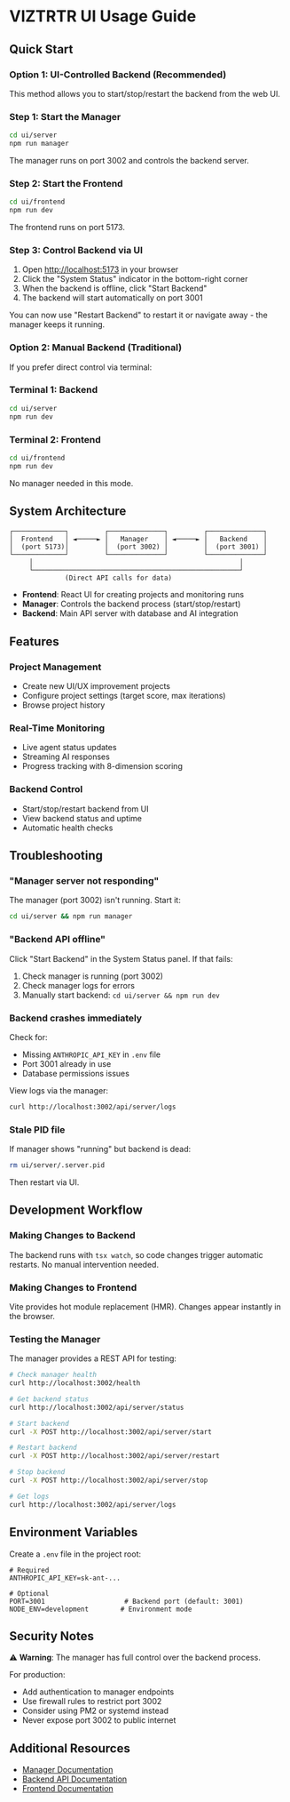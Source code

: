 # VIZTRTR UI Usage Guide

## Quick Start

### Option 1: UI-Controlled Backend (Recommended)

This method allows you to start/stop/restart the backend from the web UI.

### Step 1: Start the Manager

```bash
cd ui/server
npm run manager
```

The manager runs on port 3002 and controls the backend server.

### Step 2: Start the Frontend

```bash
cd ui/frontend
npm run dev
```

The frontend runs on port 5173.

### Step 3: Control Backend via UI

1. Open <http://localhost:5173> in your browser
2. Click the "System Status" indicator in the bottom-right corner
3. When the backend is offline, click "Start Backend"
4. The backend will start automatically on port 3001

You can now use "Restart Backend" to restart it or navigate away - the manager keeps it running.

### Option 2: Manual Backend (Traditional)

If you prefer direct control via terminal:

### Terminal 1: Backend

```bash
cd ui/server
npm run dev
```

### Terminal 2: Frontend

```bash
cd ui/frontend
npm run dev
```

No manager needed in this mode.

## System Architecture

```text
┌─────────────┐         ┌──────────────┐         ┌──────────────┐
│  Frontend   │ ◄─────► │   Manager    │ ◄─────► │   Backend    │
│  (port 5173)│         │  (port 3002) │         │  (port 3001) │
└─────────────┘         └──────────────┘         └──────────────┘
     │                                                    │
     └────────────────────────────────────────────────────┘
              (Direct API calls for data)
```

- **Frontend**: React UI for creating projects and monitoring runs
- **Manager**: Controls the backend process (start/stop/restart)
- **Backend**: Main API server with database and AI integration

## Features

### Project Management

- Create new UI/UX improvement projects
- Configure project settings (target score, max iterations)
- Browse project history

### Real-Time Monitoring

- Live agent status updates
- Streaming AI responses
- Progress tracking with 8-dimension scoring

### Backend Control

- Start/stop/restart backend from UI
- View backend status and uptime
- Automatic health checks

## Troubleshooting

### "Manager server not responding"

The manager (port 3002) isn't running. Start it:

```bash
cd ui/server && npm run manager
```

### "Backend API offline"

Click "Start Backend" in the System Status panel. If that fails:

1. Check manager is running (port 3002)
2. Check manager logs for errors
3. Manually start backend: `cd ui/server && npm run dev`

### Backend crashes immediately

Check for:

- Missing `ANTHROPIC_API_KEY` in `.env` file
- Port 3001 already in use
- Database permissions issues

View logs via the manager:

```bash
curl http://localhost:3002/api/server/logs
```

### Stale PID file

If manager shows "running" but backend is dead:

```bash
rm ui/server/.server.pid
```

Then restart via UI.

## Development Workflow

### Making Changes to Backend

The backend runs with `tsx watch`, so code changes trigger automatic restarts. No manual intervention needed.

### Making Changes to Frontend

Vite provides hot module replacement (HMR). Changes appear instantly in the browser.

### Testing the Manager

The manager provides a REST API for testing:

```bash
# Check manager health
curl http://localhost:3002/health

# Get backend status
curl http://localhost:3002/api/server/status

# Start backend
curl -X POST http://localhost:3002/api/server/start

# Restart backend
curl -X POST http://localhost:3002/api/server/restart

# Stop backend
curl -X POST http://localhost:3002/api/server/stop

# Get logs
curl http://localhost:3002/api/server/logs
```

## Environment Variables

Create a `.env` file in the project root:

```env
# Required
ANTHROPIC_API_KEY=sk-ant-...

# Optional
PORT=3001                    # Backend port (default: 3001)
NODE_ENV=development        # Environment mode
```

## Security Notes

⚠️ **Warning**: The manager has full control over the backend process.

For production:

- Add authentication to manager endpoints
- Use firewall rules to restrict port 3002
- Consider using PM2 or systemd instead
- Never expose port 3002 to public internet

## Additional Resources

- [Manager Documentation](./server/MANAGER_README.md)
- [Backend API Documentation](./server/README.md)
- [Frontend Documentation](./frontend/README.md)
